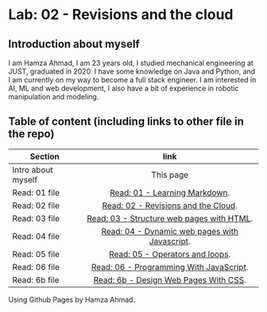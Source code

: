 # Lab: 02 - Revisions and the cloud
## Introduction about myself
I am Hamza Ahmad, I am 23 years old, I studied mechanical engineering at JUST, graduated in 2020. I have some knowledge on Java and Python, and I am currently on my way to become a full stack engineer. I am interested in AI, ML and web development, I also have a bit of experience in robotic manipulation and modeling. 

## Table of content (including links to other file in the repo)

| Section             | link          | 
| -------------       |:-------------:| 
| Intro about myself  | This page |
| Read: 01 file       | [Read: 01 - Learning Markdown](https://hamzaahmad97.github.io/reading-notes/Read01).      |
| Read: 02 file       | [Read: 02 - Revisions and the Cloud](https://hamzaahmad97.github.io/reading-notes/Read02).     |
|Read: 03 file | [Read: 03 - Structure web pages with HTML](https://hamzaahmad97.github.io/reading-notes/Read03-structure_web_pages_with_HTML). |
|Read: 04 file | [Read: 04 - Dynamic web pages with Javascript](https://hamzaahmad97.github.io/reading-notes/Read04_DynamicWebPagesWithJavaScript). |
|Read: 05 file | [Read: 05 - Operators and loops](https://hamzaahmad97.github.io/reading-notes/Read05-OperatorsAndLoops). |
| Read: 06 file | [Read: 06 - Programming With JavaScript](https://hamzaahmad97.github.io/reading-notes/Read06_ProgrammingWithJavaScript). |
| Read: 6b file | [Read: 6b - Design Web Pages With CSS](https://hamzaahmad97.github.io/reading-notes/Read6b_DesignWebPagesWithCSS). |

Using Github Pages by Hamza Ahmad.
